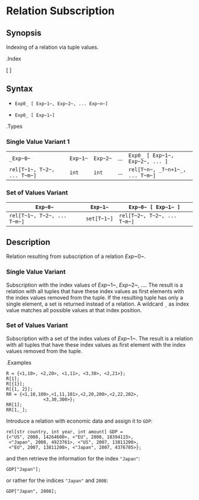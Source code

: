 # Relation Subscription

## Synopsis
Indexing of a relation via tuple values.

.Index

[ ]

## Syntax

*  `Exp0_ [ Exp~1~, Exp~2~, ... Exp~n~]`

*  `Exp0_ [ Exp~1~]`

.Types

### Single Value Variant 1

|     |     |     |     |     |
| --- | --- | --- | --- | --- |
| `_Exp~0~`                         | `Exp~1~` | `Exp~2~` | ... | `Exp0_ [ Exp~1~, Exp~2~, ... ]`  |
| `rel[T~1~, T~2~, ... T~m~]`    | `int`     |  `int`    | ... | `rel[T~n~, _T~n+1~_, ... T~m~]`  |


### Set of Values Variant 

| `Exp~0~`                         | `Exp~1~`     | `Exp~0~ [ Exp~1~ ]`             |
| --- | --- | --- |
| `rel[T~1~, T~2~, ... T~m~]`    | `set[T~1~]`  | `rel[T~2~, T~2~, ... T~m~]`    |



## Description

Relation resulting from subscription of a relation _Exp_~0~.

### Single Value Variant

Subscription with the index values of _Exp_~1~, _Exp_~2~, .... 
The result is a relation with all tuples that have these index values as first elements 
with the index values removed from the tuple. 
If the resulting tuple has only a single element, a set is returned instead of a relation. 
A wildcard `_` as index value matches all possible values at that index position.

### Set of Values Variant 

Subscription with a set of the index values of _Exp_~1~.
The result is a relation with all tuples that have these index values as first element
with the index values removed from the tuple. 

.Examples
```rascal-shell
R = {<1,10>, <2,20>, <1,11>, <3,30>, <2,21>};
R[1];
R[{1}];
R[{1, 2}];
RR = {<1,10,100>,<1,11,101>,<2,20,200>,<2,22,202>,
              <3,30,300>};
RR[1];
RR[1,_];
```
Introduce a relation with economic data and assign it to `GDP`:
```rascal-shell,continue
rel[str country, int year, int amount] GDP =
{<"US", 2008, 14264600>, <"EU", 2008, 18394115>,
 <"Japan", 2008, 4923761>, <"US", 2007, 13811200>, 
 <"EU", 2007, 13811200>, <"Japan", 2007, 4376705>};
```
and then retrieve the information for the index `"Japan"`:
```rascal-shell,continue
GDP["Japan"];
```
or rather for the indices `"Japan"` and `2008`:
```rascal-shell,continue
GDP["Japan", 2008];
```


